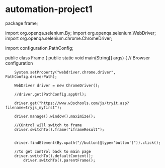 # automation-project1
package frame;

import org.openqa.selenium.By;
import org.openqa.selenium.WebDriver;
import org.openqa.selenium.chrome.ChromeDriver;

import configuration.PathConfig;

public class Frame {
	public static void main(String[] args) {
		// Browser configuration

		System.setProperty("webdriver.chrome.driver", PathConfig.driverPath);

		WebDriver driver = new ChromeDriver();

		//driver.get(PathConfig.appUrl);
		
		driver.get("https://www.w3schools.com/js/tryit.asp?filename=tryjs_myfirst");

		driver.manage().window().maximize();
		
		//COntrol will switch to frame
		driver.switchTo().frame("iframeResult");
		
			
		driver.findElement(By.xpath("//button[@type='button']")).click();
		
		//to get control back to main page
		driver.switchTo().defaultContent();
			driver.switchTo().parentFrame();
			
		
